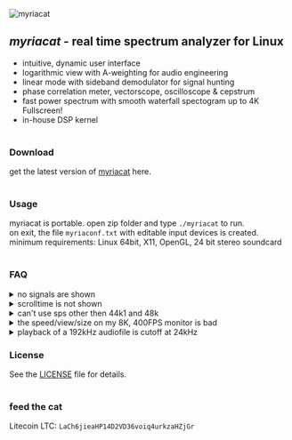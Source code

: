 ![myriacat](../main/myriacat.gif)

## *myriacat* - real time spectrum analyzer for Linux
- intuitive, dynamic user interface
- logarithmic view with A-weighting for audio engineering
- linear mode with sideband demodulator for signal hunting
- phase correlation meter, vectorscope, oscilloscope & cepstrum
- fast power spectrum with smooth waterfall spectogram up to 4K Fullscreen!
- in-house DSP kernel<br><br>

### Download
get the latest version of [myriacat](https://github.com/myriacat/myriacat/releases/latest/download/myriacat_v1.0_beta.tar.gz) here.<br><br>

### Usage
myriacat is portable. open zip folder and type `./myriacat` to run.<br>
on exit, the file `myriaconf.txt` with editable input devices is created.<br>
minimum requirements: Linux 64bit, X11, OpenGL, 24 bit stereo soundcard<br><br>

### FAQ

<details>
<summary>no signals are shown</summary>
linux does not route the speaker-output back to programs. you need a software or hardware loopback (cable)
easiest way with pulseaudio is to install "pavucontrol" and set "monitor of built-in Audio" under recording.
</details>

<details>
<summary>scrolltime is not shown</summary>
the time depends on sps, decimation and screensize. its not shown in vsync or logarithm mode.
</details>

<details>
<summary>can't use sps other then 44k1 and 48k</summary>
those are the supported hardware rates. to use other samplerates, use a softwaredevice like "default" (OS does resampling).
</details>

<details>
<summary>the speed/view/size on my 8K, 400FPS monitor is bad</summary>
dont use vsync, myriacat is tested for up to 2K, 50-120fps monitors at this time.
if the UI is too small on high-dpi devices, you will need to find a way to upscale the program.
</details>

<details>
<summary>playback of a 192kHz audiofile is cutoff at 24kHz</summary>
most of the test files on various audio-sites are not what they claim to be.
if you have a file with actual 192kHz sps (96kHz signal) it will be show on myriacat.
for output over the playback device, you also need to change linux alsa configs, as they are capped at 48ksps.
</details>

### License
See the [LICENSE](../main/LICENSE.txt) file for details.<br><br>

### feed the cat
Litecoin LTC: `LaCh6jieaHP14D2VD36voiq4urkzaHZjGr`<br>
